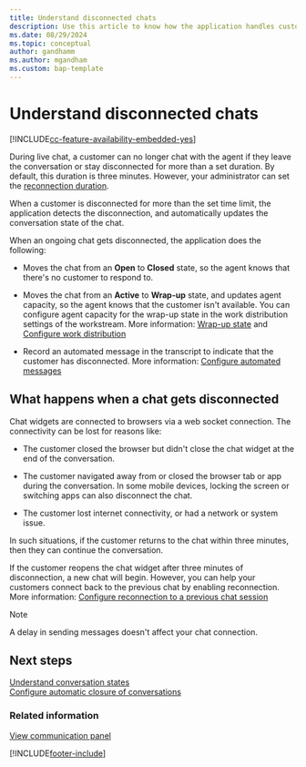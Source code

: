 ```yaml
---
title: Understand disconnected chats
description: Use this article to know how the application handles customer disconnection during live chat.
ms.date: 08/29/2024
ms.topic: conceptual
author: gandhamm
ms.author: mgandham
ms.custom: bap-template
---
```


# Understand disconnected chats

[!INCLUDE[cc-feature-availability-embedded-yes](../../includes/cc-feature-availability-embedded-yes.md)]


During live chat, a customer can no longer chat with the agent if they leave the conversation or stay disconnected for more than a set duration. By default, this duration is three minutes. However, your administrator can set the [reconnection duration](../administer/configure-reconnect-chat.md). 

 When a customer is disconnected for more than the set time limit, the application detects the disconnection, and automatically updates the conversation state of the chat.

When an ongoing chat gets disconnected, the application does the following: 

- Moves the chat from an **Open** to **Closed** state, so the agent knows that there's no customer to respond to.

- Moves the chat from an **Active** to **Wrap-up** state, and updates agent capacity, so the agent knows that the customer isn't available. You can configure agent capacity for the wrap-up state in the work distribution settings of the workstream. More information: [Wrap-up state](oc-conversation-state.md#wrap-up) and [Configure work distribution](../administer/create-workstreams.md#configure-work-distribution)

- Record an automated message in the transcript to indicate that the customer has disconnected. More information: [Configure automated messages](../administer/configure-automated-message.md#preconfigured-automated-message-triggers)

## What happens when a chat gets disconnected

Chat widgets are connected to browsers via a web socket connection. The connectivity can be lost for reasons like:

- The customer closed the browser but didn't close the chat widget at the end of the conversation.

- The customer navigated away from or closed the browser tab or app during the conversation. In some mobile devices, locking the screen or switching apps can also disconnect the chat.

- The customer lost internet connectivity, or had a network or system issue.

In such situations, if the customer returns to the chat within three minutes, then they can continue the conversation. 

If the customer reopens the chat widget after three minutes of disconnection, a new chat will begin. However, you can help your customers connect back to the previous chat by enabling reconnection. More information: [Configure reconnection to a previous chat session](../administer/configure-reconnect-chat.md)


>[!NOTE]
> A delay in sending messages doesn't affect your chat connection.

## Next steps

[Understand conversation states](oc-conversation-state.md)  
[Configure automatic closure of conversations](../develop/auto-close-conversation.md) 

### Related information

[View communication panel](oc-conversation-control.md)  
 

[!INCLUDE[footer-include](../../includes/footer-banner.md)]
